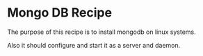 # Mongo DB Recipe

The purpose of this recipe is to install mongodb on linux systems.

Also it should configure and start it as a server and daemon.

